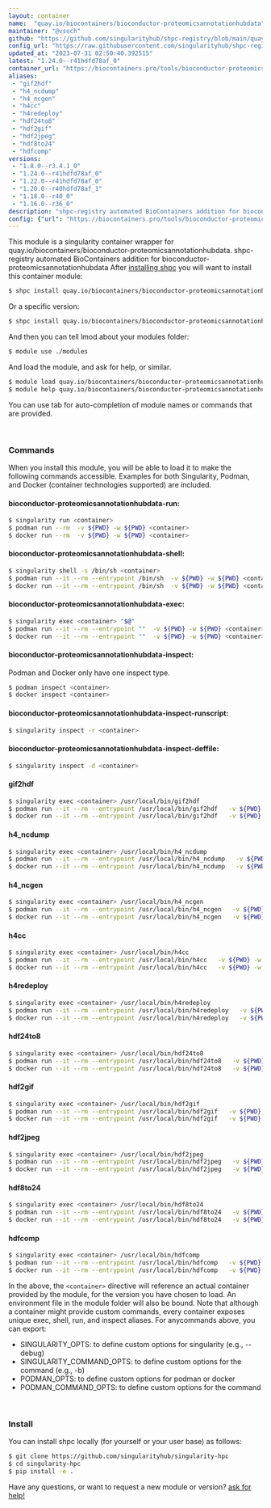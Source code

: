 ```yaml
---
layout: container
name:  "quay.io/biocontainers/bioconductor-proteomicsannotationhubdata"
maintainer: "@vsoch"
github: "https://github.com/singularityhub/shpc-registry/blob/main/quay.io/biocontainers/bioconductor-proteomicsannotationhubdata/container.yaml"
config_url: "https://raw.githubusercontent.com/singularityhub/shpc-registry/main/quay.io/biocontainers/bioconductor-proteomicsannotationhubdata/container.yaml"
updated_at: "2023-07-31 02:50:40.392515"
latest: "1.24.0--r41hdfd78af_0"
container_url: "https://biocontainers.pro/tools/bioconductor-proteomicsannotationhubdata"
aliases:
 - "gif2hdf"
 - "h4_ncdump"
 - "h4_ncgen"
 - "h4cc"
 - "h4redeploy"
 - "hdf24to8"
 - "hdf2gif"
 - "hdf2jpeg"
 - "hdf8to24"
 - "hdfcomp"
versions:
 - "1.8.0--r3.4.1_0"
 - "1.24.0--r41hdfd78af_0"
 - "1.22.0--r41hdfd78af_0"
 - "1.20.0--r40hdfd78af_1"
 - "1.18.0--r40_0"
 - "1.16.0--r36_0"
description: "shpc-registry automated BioContainers addition for bioconductor-proteomicsannotationhubdata"
config: {"url": "https://biocontainers.pro/tools/bioconductor-proteomicsannotationhubdata", "maintainer": "@vsoch", "description": "shpc-registry automated BioContainers addition for bioconductor-proteomicsannotationhubdata", "latest": {"1.24.0--r41hdfd78af_0": "sha256:bd71dcb4975351a5566db3107d78787fba5149e5997d5fa1329df4571e00a805"}, "tags": {"1.8.0--r3.4.1_0": "sha256:61270bbb793525acb5ac91836b3d99b33bf52f99edbd45daacb3ef91befd253a", "1.24.0--r41hdfd78af_0": "sha256:bd71dcb4975351a5566db3107d78787fba5149e5997d5fa1329df4571e00a805", "1.22.0--r41hdfd78af_0": "sha256:0625f90af3dbb9d422b49adbbb86ae2aa71c8fc6c9926b37ab0eff3e2b884cd9", "1.20.0--r40hdfd78af_1": "sha256:79d560eb29aa139829308b8f26e714f981844b4f144a3fc48528a280b8bcc2ee", "1.18.0--r40_0": "sha256:19f97043d7132caece4e174332966a6ca4edf33ccd34013abaf1805f45df14d2", "1.16.0--r36_0": "sha256:9124e20b7417e13ed4bbd83085cec94ac2434ae14ef37b9dc7378d1381cc223c"}, "docker": "quay.io/biocontainers/bioconductor-proteomicsannotationhubdata", "aliases": {"gif2hdf": "/usr/local/bin/gif2hdf", "h4_ncdump": "/usr/local/bin/h4_ncdump", "h4_ncgen": "/usr/local/bin/h4_ncgen", "h4cc": "/usr/local/bin/h4cc", "h4redeploy": "/usr/local/bin/h4redeploy", "hdf24to8": "/usr/local/bin/hdf24to8", "hdf2gif": "/usr/local/bin/hdf2gif", "hdf2jpeg": "/usr/local/bin/hdf2jpeg", "hdf8to24": "/usr/local/bin/hdf8to24", "hdfcomp": "/usr/local/bin/hdfcomp"}}
---
```


This module is a singularity container wrapper for quay.io/biocontainers/bioconductor-proteomicsannotationhubdata.
shpc-registry automated BioContainers addition for bioconductor-proteomicsannotationhubdata
After [installing shpc](#install) you will want to install this container module:


```bash
$ shpc install quay.io/biocontainers/bioconductor-proteomicsannotationhubdata
```

Or a specific version:

```bash
$ shpc install quay.io/biocontainers/bioconductor-proteomicsannotationhubdata:1.24.0--r41hdfd78af_0
```

And then you can tell lmod about your modules folder:

```bash
$ module use ./modules
```

And load the module, and ask for help, or similar.

```bash
$ module load quay.io/biocontainers/bioconductor-proteomicsannotationhubdata/1.24.0--r41hdfd78af_0
$ module help quay.io/biocontainers/bioconductor-proteomicsannotationhubdata/1.24.0--r41hdfd78af_0
```

You can use tab for auto-completion of module names or commands that are provided.

<br>

### Commands

When you install this module, you will be able to load it to make the following commands accessible.
Examples for both Singularity, Podman, and Docker (container technologies supported) are included.

#### bioconductor-proteomicsannotationhubdata-run:

```bash
$ singularity run <container>
$ podman run --rm  -v ${PWD} -w ${PWD} <container>
$ docker run --rm  -v ${PWD} -w ${PWD} <container>
```

#### bioconductor-proteomicsannotationhubdata-shell:

```bash
$ singularity shell -s /bin/sh <container>
$ podman run --it --rm --entrypoint /bin/sh  -v ${PWD} -w ${PWD} <container>
$ docker run --it --rm --entrypoint /bin/sh  -v ${PWD} -w ${PWD} <container>
```

#### bioconductor-proteomicsannotationhubdata-exec:

```bash
$ singularity exec <container> "$@"
$ podman run --it --rm --entrypoint ""  -v ${PWD} -w ${PWD} <container> "$@"
$ docker run --it --rm --entrypoint ""  -v ${PWD} -w ${PWD} <container> "$@"
```

#### bioconductor-proteomicsannotationhubdata-inspect:

Podman and Docker only have one inspect type.

```bash
$ podman inspect <container>
$ docker inspect <container>
```

#### bioconductor-proteomicsannotationhubdata-inspect-runscript:

```bash
$ singularity inspect -r <container>
```

#### bioconductor-proteomicsannotationhubdata-inspect-deffile:

```bash
$ singularity inspect -d <container>
```


#### gif2hdf

```bash
$ singularity exec <container> /usr/local/bin/gif2hdf
$ podman run --it --rm --entrypoint /usr/local/bin/gif2hdf   -v ${PWD} -w ${PWD} <container> -c " $@"
$ docker run --it --rm --entrypoint /usr/local/bin/gif2hdf   -v ${PWD} -w ${PWD} <container> -c " $@"
```


#### h4_ncdump

```bash
$ singularity exec <container> /usr/local/bin/h4_ncdump
$ podman run --it --rm --entrypoint /usr/local/bin/h4_ncdump   -v ${PWD} -w ${PWD} <container> -c " $@"
$ docker run --it --rm --entrypoint /usr/local/bin/h4_ncdump   -v ${PWD} -w ${PWD} <container> -c " $@"
```


#### h4_ncgen

```bash
$ singularity exec <container> /usr/local/bin/h4_ncgen
$ podman run --it --rm --entrypoint /usr/local/bin/h4_ncgen   -v ${PWD} -w ${PWD} <container> -c " $@"
$ docker run --it --rm --entrypoint /usr/local/bin/h4_ncgen   -v ${PWD} -w ${PWD} <container> -c " $@"
```


#### h4cc

```bash
$ singularity exec <container> /usr/local/bin/h4cc
$ podman run --it --rm --entrypoint /usr/local/bin/h4cc   -v ${PWD} -w ${PWD} <container> -c " $@"
$ docker run --it --rm --entrypoint /usr/local/bin/h4cc   -v ${PWD} -w ${PWD} <container> -c " $@"
```


#### h4redeploy

```bash
$ singularity exec <container> /usr/local/bin/h4redeploy
$ podman run --it --rm --entrypoint /usr/local/bin/h4redeploy   -v ${PWD} -w ${PWD} <container> -c " $@"
$ docker run --it --rm --entrypoint /usr/local/bin/h4redeploy   -v ${PWD} -w ${PWD} <container> -c " $@"
```


#### hdf24to8

```bash
$ singularity exec <container> /usr/local/bin/hdf24to8
$ podman run --it --rm --entrypoint /usr/local/bin/hdf24to8   -v ${PWD} -w ${PWD} <container> -c " $@"
$ docker run --it --rm --entrypoint /usr/local/bin/hdf24to8   -v ${PWD} -w ${PWD} <container> -c " $@"
```


#### hdf2gif

```bash
$ singularity exec <container> /usr/local/bin/hdf2gif
$ podman run --it --rm --entrypoint /usr/local/bin/hdf2gif   -v ${PWD} -w ${PWD} <container> -c " $@"
$ docker run --it --rm --entrypoint /usr/local/bin/hdf2gif   -v ${PWD} -w ${PWD} <container> -c " $@"
```


#### hdf2jpeg

```bash
$ singularity exec <container> /usr/local/bin/hdf2jpeg
$ podman run --it --rm --entrypoint /usr/local/bin/hdf2jpeg   -v ${PWD} -w ${PWD} <container> -c " $@"
$ docker run --it --rm --entrypoint /usr/local/bin/hdf2jpeg   -v ${PWD} -w ${PWD} <container> -c " $@"
```


#### hdf8to24

```bash
$ singularity exec <container> /usr/local/bin/hdf8to24
$ podman run --it --rm --entrypoint /usr/local/bin/hdf8to24   -v ${PWD} -w ${PWD} <container> -c " $@"
$ docker run --it --rm --entrypoint /usr/local/bin/hdf8to24   -v ${PWD} -w ${PWD} <container> -c " $@"
```


#### hdfcomp

```bash
$ singularity exec <container> /usr/local/bin/hdfcomp
$ podman run --it --rm --entrypoint /usr/local/bin/hdfcomp   -v ${PWD} -w ${PWD} <container> -c " $@"
$ docker run --it --rm --entrypoint /usr/local/bin/hdfcomp   -v ${PWD} -w ${PWD} <container> -c " $@"
```



In the above, the `<container>` directive will reference an actual container provided
by the module, for the version you have chosen to load. An environment file in the
module folder will also be bound. Note that although a container
might provide custom commands, every container exposes unique exec, shell, run, and
inspect aliases. For anycommands above, you can export:

 - SINGULARITY_OPTS: to define custom options for singularity (e.g., --debug)
 - SINGULARITY_COMMAND_OPTS: to define custom options for the command (e.g., -b)
 - PODMAN_OPTS: to define custom options for podman or docker
 - PODMAN_COMMAND_OPTS: to define custom options for the command

<br>

### Install

You can install shpc locally (for yourself or your user base) as follows:

```bash
$ git clone https://github.com/singularityhub/singularity-hpc
$ cd singularity-hpc
$ pip install -e .
```

Have any questions, or want to request a new module or version? [ask for help!](https://github.com/singularityhub/singularity-hpc/issues)
